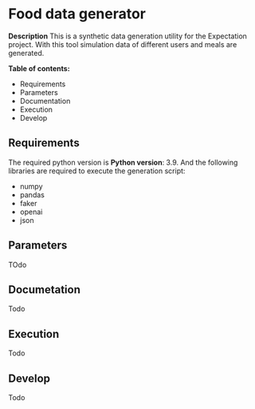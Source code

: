 # Food data generator

**Description**
This is a synthetic data generation utility for the Expectation project. With this tool simulation data of different users and meals are generated. 

**Table of contents:**

* Requirements 
* Parameters 
* Documentation 
* Execution 
* Develop 

## Requirements 

The required python version is **Python version**: 3.9. And the following libraries are required to execute the generation script:

* numpy
* pandas 
* faker 
* openai
* json

## Parameters 
TOdo 
## Documetation 
Todo 
## Execution 

Todo 
## Develop 
Todo 